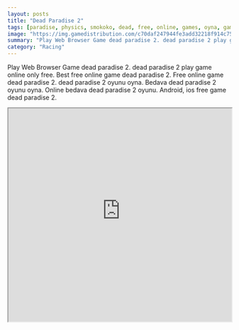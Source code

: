 ```yaml
---
layout: posts
title: "Dead Paradise 2"
tags: [paradise, physics, smokoko, dead, free, online, games, oyna, game, free, games, play, play, games]
image: "https://img.gamedistribution.com/c70daf247944fe3add32218f914c75a6.jpg"
summary: "Play Web Browser Game dead paradise 2. dead paradise 2 play game online only free. Best free online game dead paradise 2. Free online game dead paradise 2. dead paradise 2 oyunu oyna. Bedava dead paradise 2 oyunu oyna. Online bedava dead paradise 2 oyunu. Android, ios free game dead paradise 2."
category: "Racing"
---
```


Play Web Browser Game dead paradise 2. dead paradise 2 play game online only free. Best free online game dead paradise 2. Free online game dead paradise 2. dead paradise 2 oyunu oyna. Bedava dead paradise 2 oyunu oyna. Online bedava dead paradise 2 oyunu. Android, ios free game dead paradise 2.

<iframe width="100%" height="480px;" src="https://flash.gamedistribution.com?game=c70daf247944fe3add32218f914c75a6"></iframe>